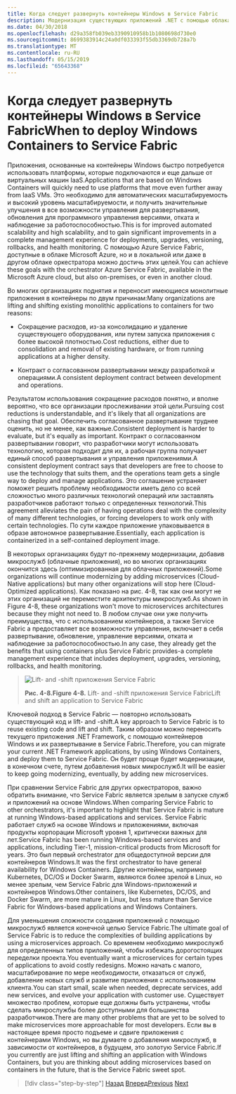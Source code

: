 ```yaml
---
title: Когда следует развернуть контейнеры Windows в Service Fabric
description: Модернизация существующих приложений .NET с помощью облака Azure и Windows контейнерах | Когда следует развертывать контейнеры Windows в Service Fabric
ms.date: 04/30/2018
ms.openlocfilehash: d29a358fb039eb3390910958b1b1080698d730e0
ms.sourcegitcommit: 8699383914c24a0df033393f55db3369db728a7b
ms.translationtype: MT
ms.contentlocale: ru-RU
ms.lasthandoff: 05/15/2019
ms.locfileid: "65643368"
---
```

# <a name="when-to-deploy-windows-containers-to-service-fabric"></a><span data-ttu-id="0730a-103">Когда следует развернуть контейнеры Windows в Service Fabric</span><span class="sxs-lookup"><span data-stu-id="0730a-103">When to deploy Windows Containers to Service Fabric</span></span>

<span data-ttu-id="0730a-104">Приложения, основанные на контейнеры Windows быстро потребуется использовать платформы, которые подключаются и еще дальше от виртуальных машин IaaS.</span><span class="sxs-lookup"><span data-stu-id="0730a-104">Applications that are based on Windows Containers will quickly need to use platforms that move even further away from IaaS VMs.</span></span> <span data-ttu-id="0730a-105">Это необходимо для автоматических масштабируемость и высокий уровень масштабируемости, и получить значительные улучшения в все возможности управления для развертывания, обновления для программного управления версиями, отката и наблюдение за работоспособностью.</span><span class="sxs-lookup"><span data-stu-id="0730a-105">This is for improved automated scalability and high scalability, and to gain significant improvements in a complete management experience for deployments, upgrades, versioning, rollbacks, and health monitoring.</span></span> <span data-ttu-id="0730a-106">С помощью Azure Service Fabric, доступные в облаке Microsoft Azure, но и в локальной или даже в другом облаке оркестратора можно достичь этих целей.</span><span class="sxs-lookup"><span data-stu-id="0730a-106">You can achieve these goals with the orchestrator Azure Service Fabric, available in the Microsoft Azure cloud, but also on-premises, or even in another cloud.</span></span>

<span data-ttu-id="0730a-107">Во многих организациях поднятия и переносит имеющиеся монолитные приложения в контейнеры по двум причинам:</span><span class="sxs-lookup"><span data-stu-id="0730a-107">Many organizations are lifting and shifting existing monolithic applications to containers for two reasons:</span></span>

- <span data-ttu-id="0730a-108">Сокращение расходов, из-за консолидацию и удаление существующего оборудования, или путем запуска приложения с более высокой плотностью.</span><span class="sxs-lookup"><span data-stu-id="0730a-108">Cost reductions, either due to consolidation and removal of existing hardware, or from running applications at a higher density.</span></span>

- <span data-ttu-id="0730a-109">Контракт о согласованном развертывании между разработкой и операциями.</span><span class="sxs-lookup"><span data-stu-id="0730a-109">A consistent deployment contract between development and operations.</span></span>

<span data-ttu-id="0730a-110">Результатом использования сокращение расходов понятно, и вполне вероятно, что все организации прослеживании этой цели.</span><span class="sxs-lookup"><span data-stu-id="0730a-110">Pursuing cost reductions is understandable, and it's likely that all organizations are chasing that goal.</span></span> <span data-ttu-id="0730a-111">Обеспечить согласованное развертывание труднее оценить, но не менее, как важные.</span><span class="sxs-lookup"><span data-stu-id="0730a-111">Consistent deployment is harder to evaluate, but it's equally as important.</span></span> <span data-ttu-id="0730a-112">Контракт о согласованном развертывании говорит, что разработчики могут использовать технологию, которая подходит для их, а рабочая группа получает единый способ развертывания и управления приложениями.</span><span class="sxs-lookup"><span data-stu-id="0730a-112">A consistent deployment contract says that developers are free to choose to use the technology that suits them, and the operations team gets a single way to deploy and manage applications.</span></span> <span data-ttu-id="0730a-113">Это соглашение устраняет поможет решить проблему необходимости иметь дело со всей сложностью много различных технологий операций или заставлять разработчиков работают только с определенных технологий.</span><span class="sxs-lookup"><span data-stu-id="0730a-113">This agreement alleviates the pain of having operations deal with the complexity of many different technologies, or forcing developers to work only with certain technologies.</span></span> <span data-ttu-id="0730a-114">По сути каждое приложение упаковывается в образе автономное развертывание.</span><span class="sxs-lookup"><span data-stu-id="0730a-114">Essentially, each application is containerized in a self-contained deployment image.</span></span>

<span data-ttu-id="0730a-115">В некоторых организациях будут по-прежнему модернизации, добавив микрослужб (облачные приложения), но во многих организациях окончится здесь (оптимизированная для облачных приложений).</span><span class="sxs-lookup"><span data-stu-id="0730a-115">Some organizations will continue modernizing by adding microservices (Cloud-Native applications) but many other organizations will stop here (Cloud-Optimized applications).</span></span> <span data-ttu-id="0730a-116">Как показано на рис. 4-8, так как они могут не этих организаций не переместите архитектуры микрослужб.</span><span class="sxs-lookup"><span data-stu-id="0730a-116">As shown in Figure 4-8, these organizations won't move to microservices architectures because they might not need to.</span></span> <span data-ttu-id="0730a-117">В любом случае они уже получить преимущества, что с использованием контейнеров, а также Service Fabric a предоставляет все возможности управления, включает в себя развертывание, обновление, управление версиями, отката и наблюдение за работоспособностью.</span><span class="sxs-lookup"><span data-stu-id="0730a-117">In any case, they already get the benefits that using containers plus Service Fabric provides-a complete management experience that includes deployment, upgrades, versioning, rollbacks, and health monitoring.</span></span>

> ![Lift- and -shift приложения Service Fabric](./media/image8.png)
>
> <span data-ttu-id="0730a-119">**Рис. 4-8.**</span><span class="sxs-lookup"><span data-stu-id="0730a-119">**Figure 4-8.**</span></span> <span data-ttu-id="0730a-120">Lift- and -shift приложения Service Fabric</span><span class="sxs-lookup"><span data-stu-id="0730a-120">Lift and shift an application to Service Fabric</span></span>

<span data-ttu-id="0730a-121">Ключевой подход в Service Fabric — повторно использовать существующий код и lift- and -shift.</span><span class="sxs-lookup"><span data-stu-id="0730a-121">A key approach to Service Fabric is to reuse existing code and lift and shift.</span></span> <span data-ttu-id="0730a-122">Таким образом можно переносить текущего приложения .NET Framework, с помощью контейнеров Windows и их развертывание в Service Fabric.</span><span class="sxs-lookup"><span data-stu-id="0730a-122">Therefore, you can migrate your current .NET Framework applications, by using Windows Containers, and deploy them to Service Fabric.</span></span> <span data-ttu-id="0730a-123">Он будет проще будет модернизации, в конечном счете, путем добавления новых микрослужб.</span><span class="sxs-lookup"><span data-stu-id="0730a-123">It will be easier to keep going modernizing, eventually, by adding new microservices.</span></span>

<span data-ttu-id="0730a-124">При сравнении Service Fabric для других оркестраторов, важно обратить внимание, что Service Fabric является зрелым в запуске служб и приложений на основе Windows.</span><span class="sxs-lookup"><span data-stu-id="0730a-124">When comparing Service Fabric to other orchestrators, it's important to highlight that Service Fabric is mature at running Windows-based applications and services.</span></span> <span data-ttu-id="0730a-125">Service Fabric работает служб на основе Windows и приложениями, включая продукты корпорации Microsoft уровня 1, критически важных для лет.</span><span class="sxs-lookup"><span data-stu-id="0730a-125">Service Fabric has been running Windows-based services and applications, including Tier-1, mission-critical products from Microsoft for years.</span></span> <span data-ttu-id="0730a-126">Это был первый orchestrator для общедоступной версии для контейнеров Windows.</span><span class="sxs-lookup"><span data-stu-id="0730a-126">It was the first orchestrator to have general availability for Windows Containers.</span></span> <span data-ttu-id="0730a-127">Другие контейнеры, например Kubernetes, DC/OS и Docker Swarm, являются более зрелой в Linux, но менее зрелым, чем Service Fabric для Windows-приложений и контейнеров Windows.</span><span class="sxs-lookup"><span data-stu-id="0730a-127">Other containers, like Kubernetes, DC/OS, and Docker Swarm, are more mature in Linux, but less mature than Service Fabric for Windows-based applications and Windows Containers.</span></span>

<span data-ttu-id="0730a-128">Для уменьшения сложности создания приложений с помощью микрослужб является конечной целью Service Fabric.</span><span class="sxs-lookup"><span data-stu-id="0730a-128">The ultimate goal of Service Fabric is to reduce the complexities of building applications by using a microservices approach.</span></span> <span data-ttu-id="0730a-129">Со временем необходимо микрослужб для определенных типов приложений, чтобы избежать дорогостоящих переделки проекта.</span><span class="sxs-lookup"><span data-stu-id="0730a-129">You eventually want a microservices for certain types of applications to avoid costly redesigns.</span></span> <span data-ttu-id="0730a-130">Можно начать с малого, масштабирование по мере необходимости, отказаться от служб, добавление новых служб и развитие приложения с использованием клиента.</span><span class="sxs-lookup"><span data-stu-id="0730a-130">You can start small, scale when needed, deprecate services, add new services, and evolve your application with customer use.</span></span> <span data-ttu-id="0730a-131">Существует множество проблем, которые еще должны быть устранены, чтобы сделать микрослужбы более доступными для большинства разработчиков.</span><span class="sxs-lookup"><span data-stu-id="0730a-131">There are many other problems that are yet to be solved to make microservices more approachable for most developers.</span></span> <span data-ttu-id="0730a-132">Если вы в настоящее время просто подъеме и сдвиге приложения с контейнерами Windows, но вы думаете о добавления микрослужб, в зависимости от контейнеров, в будущем, это золотую Service Fabric.</span><span class="sxs-lookup"><span data-stu-id="0730a-132">If you currently are just lifting and shifting an application with Windows Containers, but you are thinking about adding microservices based on containers in the future, that is the Service Fabric sweet spot.</span></span>

>[!div class="step-by-step"]
><span data-ttu-id="0730a-133">[Назад](when-to-deploy-windows-containers-to-azure-vms-iaas-cloud.md)
>[Вперед](when-to-deploy-windows-containers-to-azure-container-service-kubernetes.md)</span><span class="sxs-lookup"><span data-stu-id="0730a-133">[Previous](when-to-deploy-windows-containers-to-azure-vms-iaas-cloud.md)
[Next](when-to-deploy-windows-containers-to-azure-container-service-kubernetes.md)</span></span>
